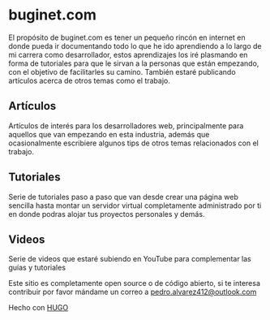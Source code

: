 # buginet.com

El propósito de buginet.com es tener un pequeño rincón en internet en donde pueda ir documentando todo lo que he ido aprendiendo a lo largo de mi carrera como desarrollador, estos aprendizajes los iré plasmando en forma de tutoriales para que le sirvan a la personas que están empezando, con el objetivo de facilitarles su camino.
También estaré publicando artículos acerca de otros temas como el trabajo.

## Artículos

Artículos de interés para los desarrolladores web, principalmente para aquellos que van empezando en esta industria, además que ocasionalmente escribiere algunos tips de otros temas relacionados con el trabajo.

## Tutoriales

Serie de tutoriales paso a paso que van desde crear una página web sencilla hasta montar un servidor virtual completamente administrado por ti en donde podras alojar tus proyectos personales y demás.

## Videos

Serie de videos que estaré subiendo en YouTube para complementar las guías y tutoriales

Este sitio es completamente open source o de código abierto, si te interesa contribuir por favor mándame un correo a pedro.alvarez412@outlook.com

Hecho con [HUGO](https://gohugo.io/)
